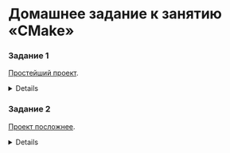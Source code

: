# Домашнее задание к занятию «CMake»

### Задание 1

[Простейший проект](10_01).

<details>
# Задача 1. Простейший проект
В этом задании вам нужно создать простейший проект с помощью CMake.

Создайте проект CMake `my_first_cmake_project`, в котором будет исполняемая программа `my_first_cmake_program`. Программа должна спрашивать имя пользователя и приветствовать его.

### Пример работы программы
#### Консоль
```
Введите имя: Виталий
Здравствуйте, Виталий!
```
</details>

### Задание 2

[Проект посложнее](10_02).

<details>
# Задача 2. Проект посложнее
В этом задании нужно создать более сложный проект с помощью CMake.

Вам нужно собрать и запустить программу из [предыдущего домашнего задания](../../06/03) с помощью CMake.

После сборки проверьте, что у вас всё работает корректно.

### Пример работы программы
#### Консоль
```
Треугольник:
Стороны: a=10 b=20 c=30
Углы: A=50 B=60 C=70

Прямоугольный треугольник:
Стороны: a=10 b=20 c=30
Углы: A=50 B=60 C=90

Равнобедренный треугольник:
Стороны: a=10 b=20 c=10
Углы: A=50 B=60 C=50

Равносторонний треугольник:
Стороны: a=30 b=30 c=30
Углы: A=60 B=60 C=60

Четырёхугольник:
Стороны: a=10 b=20 c=30 d=40
Углы: A=50 B=60 C=70 D=80

Прямоугольник:
Стороны: a=10 b=20 c=10 d=20
Углы: A=90 B=90 C=90 D=90

Квадрат:
Стороны: a=20 b=20 c=20 d=20
Углы: A=90 B=90 C=90 D=90

Параллелограмм:
Стороны: a=20 b=30 c=20 d=30
Углы: A=30 B=40 C=30 D=40

Ромб:
Стороны: a=30 b=30 c=30 d=30
Углы: A=30 B=40 C=30 D=40
```

#### Подсказки

> Не читайте этот раздел сразу. Попытайтесь сначала решить задачу самостоятельно :)

<details>

<summary>Что использовать для решения.</summary>

Этот проект отличается от простейшего только бо́льшим количеством файлов.

Не забудьте добавить пути ко всем файлам исходного кода, заголовочным в том числе, в команду `add_executable`. Пути к файлам разделяются пробелом.

 Для успешной сборки вам нужно следить за расположением заголовочных файлов и файлов исходного кода в вашей директории проекта, за путями в команде `add_executable` и относительными путями при подключении заголовочных файлов с помощью директивы `#include`.

</details>

</details>

